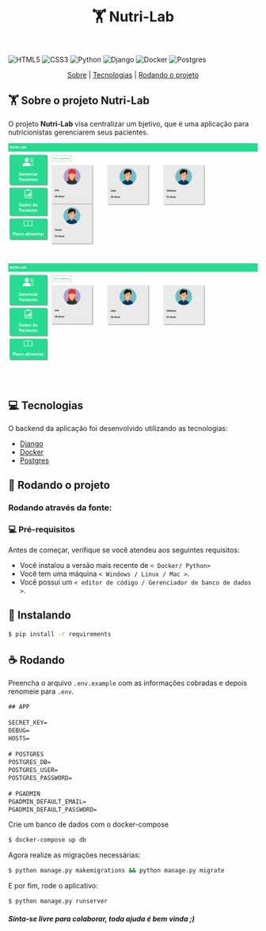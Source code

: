 <div align="center">
  <h1>🏋️ Nutri-Lab</h1>
</div>

<br>

![HTML5](https://img.shields.io/badge/html5-%23E34F26.svg?style=for-the-badge&logo=html5&logoColor=white) 
![CSS3](https://img.shields.io/badge/css3-%231572B6.svg?style=for-the-badge&logo=css3&logoColor=white) 
![Python](https://img.shields.io/badge/python-3670A0?style=for-the-badge&logo=python&logoColor=ffdd54)
![Django](https://img.shields.io/badge/django-%23092E20.svg?style=for-the-badge&logo=django&logoColor=white) ![Docker](https://img.shields.io/badge/docker-%230db7ed.svg?style=for-the-badge&logo=docker&logoColor=white) 
![Postgres](https://img.shields.io/badge/postgres-%23316192.svg?style=for-the-badge&logo=postgresql&logoColor=white)

<div align="center">
    <a href="#sobre">Sobre</a> | <a href="#tecnologias">Tecnologias</a> | <a href="#run">Rodando o projeto</a>
</div>

<a id="sobre"></a>

## 🏋️ Sobre o projeto Nutri-Lab

O projeto **Nutri-Lab** visa centralizar um bjetivo, que é uma aplicação para nutricionistas gerenciarem seus pacientes.

<div align="center">
    <img src="./.github/media/dados_paciente.gif" />
    <img src="./.github/media/gerenciar_pacientes.gif" />
</div>

<a id="tecnologias"></a> 

## :computer: Tecnologias

O backend da aplicação foi desenvolvido utilizando as tecnologias:

- [Django](https://www.djangoproject.com/)
- [Docker](https://www.docker.com)
- [Postgres](https://www.postgresql.org/)

<a id="run"></a>

## :running: Rodando o projeto

### Rodando através da fonte:

### 💻 Pré-requisitos

Antes de começar, verifique se você atendeu aos seguintes requisitos:

- Você instalou a versão mais recente de `< Docker/ Python>`
- Você tem uma máquina `< Windows / Linux / Mac >`.
- Você possui um `< editor de código / Gerenciador de banco de dados >`.

## 🚀 Instalando

```bash
$ pip install -r requirements
```

## ☕ Rodando

Preencha o arquivo `.env.example` com as informações cobradas e depois renomeie para `.env`.

```env
## APP

SECRET_KEY=
DEBUG=
HOSTS=

# POSTGRES
POSTGRES_DB=
POSTGRES_USER=
POSTGRES_PASSWORD=

# PGADMIN
PGADMIN_DEFAULT_EMAIL=
PGADMIN_DEFAULT_PASSWORD=
```

Crie um banco de dados com o docker-compose

```bash
$ docker-compose up db
```

Agora realize as migrações necessárias:

```bash
$ python manage.py makemigrations && python manage.py migrate
```

E por fim, rode o aplicativo:

```bash
$ python manage.py runserver
```

#### _Sinta-se livre para colaborar, toda ajuda é bem vinda ;)_

<br/>

